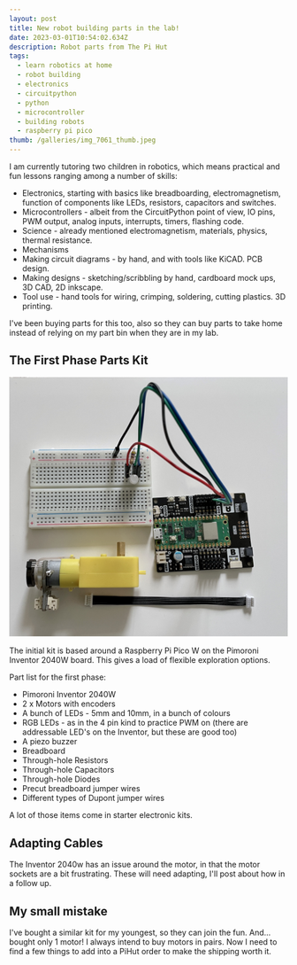 ```yaml
---
layout: post
title: New robot building parts in the lab!
date: 2023-03-01T10:54:02.634Z
description: Robot parts from The Pi Hut
tags:
  - learn robotics at home
  - robot building
  - electronics
  - circuitpython
  - python
  - microcontroller
  - building robots
  - raspberry pi pico
thumb: /galleries/img_7061_thumb.jpeg
---
```

I am currently tutoring two children in robotics, which means practical and fun lessons ranging among a number of skills:

* Electronics, starting with basics like breadboarding, electromagnetism, function of components like LEDs, resistors, capacitors and switches.
* Microcontrollers - albeit from the CircuitPython point of view, IO pins, PWM output, analog inputs, interrupts, timers, flashing code.
* Science - already mentioned electromagnetism, materials, physics, thermal resistance.
* Mechanisms
* Making circuit diagrams - by hand, and with tools like KiCAD. PCB design.
* Making designs - sketching/scribbling by hand, cardboard mock ups, 3D CAD, 2D inkscape.
* Tool use - hand tools for wiring, crimping, soldering, cutting plastics. 3D printing.

I've been buying parts for this too, also so they can buy parts to take home instead of relying on my part bin when they are in my lab. 

## The First Phase Parts Kit

![New robotics kit parts in use](/galleries/img_7061.jpg "New robotics kit parts in use")

The initial kit is based around a Raspberry Pi Pico W on the Pimoroni Inventor 2040W board.
This gives a load of flexible exploration options.

Part list for the first phase:

* Pimoroni Inventor 2040W
* 2 x Motors with encoders
* A bunch of LEDs - 5mm and 10mm, in a bunch of colours
* RGB LEDs - as in the 4 pin kind to practice PWM on (there are addressable LED's on the Inventor, but these are good too)
* A piezo buzzer
* Breadboard
* Through-hole Resistors
* Through-hole Capacitors
* Through-hole Diodes
* Precut breadboard jumper wires
* Different types of Dupont jumper wires

A lot of those items come in starter electronic kits.

## Adapting Cables

The Inventor 2040w has an issue around the motor, in that the motor sockets are a bit frustrating. These will need adapting, I'll post about how in a follow up.

## My small mistake

I've bought a similar kit for my youngest, so they can join the fun. And... bought only 1 motor! I always intend to buy motors in pairs. Now I need to find a few things to add into a PiHut order to make the shipping worth it.